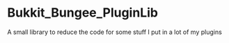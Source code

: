 Bukkit_Bungee_PluginLib
=====================

A small library to reduce the code for some stuff I put in a lot of my plugins